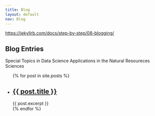 ```yaml
---
title: Blog
layout: default
nav: Blog
---
```


https://jekyllrb.com/docs/step-by-step/08-blogging/

## Blog Entries
Special Topics in Data Science Applications in the Natural Resoureces Sciences

<ul>
  {% for post in site.posts %}
    <li>
      <h2><a href="{{ post.url }}">{{ post.title }}</a></h2>
      {{ post.excerpt }}
    </li>
  {% endfor %}
</ul>